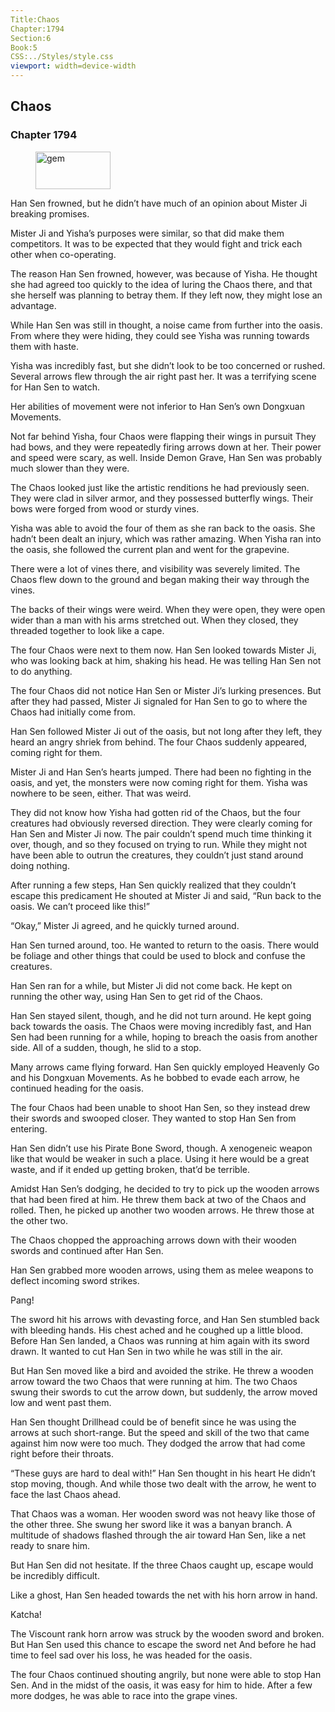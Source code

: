```yaml
---
Title:Chaos 
Chapter:1794 
Section:6 
Book:5 
CSS:../Styles/style.css 
viewport: width=device-width
---
```

  
## Chaos
### Chapter 1794
  
<figure>
	<img src="../Images/gem.gif" alt="gem" id="gem" width="120" height="60" />
</figure>
  

  
Han Sen frowned, but he didn’t have much of an opinion about Mister Ji breaking promises.

Mister Ji and Yisha’s purposes were similar, so that did make them competitors. It was to be expected that they would fight and trick each other when co-operating.

The reason Han Sen frowned, however, was because of Yisha. He thought she had agreed too quickly to the idea of luring the Chaos there, and that she herself was planning to betray them. If they left now, they might lose an advantage.

While Han Sen was still in thought, a noise came from further into the oasis. From where they were hiding, they could see Yisha was running towards them with haste.

Yisha was incredibly fast, but she didn’t look to be too concerned or rushed. Several arrows flew through the air right past her. It was a terrifying scene for Han Sen to watch.

Her abilities of movement were not inferior to Han Sen’s own Dongxuan Movements.

Not far behind Yisha, four Chaos were flapping their wings in pursuit They had bows, and they were repeatedly firing arrows down at her. Their power and speed were scary, as well. Inside Demon Grave, Han Sen was probably much slower than they were.

The Chaos looked just like the artistic renditions he had previously seen. They were clad in silver armor, and they possessed butterfly wings. Their bows were forged from wood or sturdy vines.

Yisha was able to avoid the four of them as she ran back to the oasis. She hadn’t been dealt an injury, which was rather amazing. When Yisha ran into the oasis, she followed the current plan and went for the grapevine.

There were a lot of vines there, and visibility was severely limited. The Chaos flew down to the ground and began making their way through the vines.

The backs of their wings were weird. When they were open, they were open wider than a man with his arms stretched out. When they closed, they threaded together to look like a cape.

The four Chaos were next to them now. Han Sen looked towards Mister Ji, who was looking back at him, shaking his head. He was telling Han Sen not to do anything.

The four Chaos did not notice Han Sen or Mister Ji’s lurking presences. But after they had passed, Mister Ji signaled for Han Sen to go to where the Chaos had initially come from.

Han Sen followed Mister Ji out of the oasis, but not long after they left, they heard an angry shriek from behind. The four Chaos suddenly appeared, coming right for them.

Mister Ji and Han Sen’s hearts jumped. There had been no fighting in the oasis, and yet, the monsters were now coming right for them. Yisha was nowhere to be seen, either. That was weird.

They did not know how Yisha had gotten rid of the Chaos, but the four creatures had obviously reversed direction. They were clearly coming for Han Sen and Mister Ji now. The pair couldn’t spend much time thinking it over, though, and so they focused on trying to run. While they might not have been able to outrun the creatures, they couldn’t just stand around doing nothing.

After running a few steps, Han Sen quickly realized that they couldn’t escape this predicament He shouted at Mister Ji and said, “Run back to the oasis. We can’t proceed like this!”

“Okay,” Mister Ji agreed, and he quickly turned around.

Han Sen turned around, too. He wanted to return to the oasis. There would be foliage and other things that could be used to block and confuse the creatures.

Han Sen ran for a while, but Mister Ji did not come back. He kept on running the other way, using Han Sen to get rid of the Chaos.

Han Sen stayed silent, though, and he did not turn around. He kept going back towards the oasis. The Chaos were moving incredibly fast, and Han Sen had been running for a while, hoping to breach the oasis from another side. All of a sudden, though, he slid to a stop.

Many arrows came flying forward. Han Sen quickly employed Heavenly Go and his Dongxuan Movements. As he bobbed to evade each arrow, he continued heading for the oasis.

The four Chaos had been unable to shoot Han Sen, so they instead drew their swords and swooped closer. They wanted to stop Han Sen from entering.

Han Sen didn’t use his Pirate Bone Sword, though. A xenogeneic weapon like that would be weaker in such a place. Using it here would be a great waste, and if it ended up getting broken, that’d be terrible.

Amidst Han Sen’s dodging, he decided to try to pick up the wooden arrows that had been fired at him. He threw them back at two of the Chaos and rolled. Then, he picked up another two wooden arrows. He threw those at the other two.

The Chaos chopped the approaching arrows down with their wooden swords and continued after Han Sen.

Han Sen grabbed more wooden arrows, using them as melee weapons to deflect incoming sword strikes.

Pang!

The sword hit his arrows with devasting force, and Han Sen stumbled back with bleeding hands. His chest ached and he coughed up a little blood. Before Han Sen landed, a Chaos was running at him again with its sword drawn. It wanted to cut Han Sen in two while he was still in the air.

But Han Sen moved like a bird and avoided the strike. He threw a wooden arrow toward the two Chaos that were running at him. The two Chaos swung their swords to cut the arrow down, but suddenly, the arrow moved low and went past them.

Han Sen thought Drillhead could be of benefit since he was using the arrows at such short-range. But the speed and skill of the two that came against him now were too much. They dodged the arrow that had come right before their throats.

“These guys are hard to deal with!” Han Sen thought in his heart He didn’t stop moving, though. And while those two dealt with the arrow, he went to face the last Chaos ahead.

That Chaos was a woman. Her wooden sword was not heavy like those of the other three. She swung her sword like it was a banyan branch. A multitude of shadows flashed through the air toward Han Sen, like a net ready to snare him.

But Han Sen did not hesitate. If the three Chaos caught up, escape would be incredibly difficult.

Like a ghost, Han Sen headed towards the net with his horn arrow in hand.

Katcha!

The Viscount rank horn arrow was struck by the wooden sword and broken. But Han Sen used this chance to escape the sword net And before he had time to feel sad over his loss, he was headed for the oasis.

The four Chaos continued shouting angrily, but none were able to stop Han Sen. And in the midst of the oasis, it was easy for him to hide. After a few more dodges, he was able to race into the grape vines.